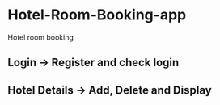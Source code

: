 # Hotel-Room-Booking-app
Hotel room booking 

## Login -> Register and check login
## Hotel Details -> Add, Delete and Display
